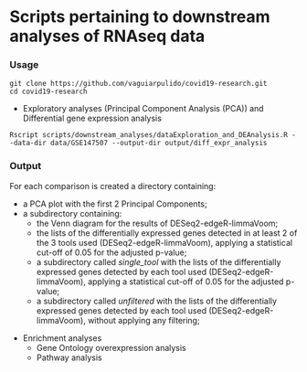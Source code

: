 # Scripts pertaining to downstream analyses of RNAseq data


### Usage
```
git clone https://github.com/vaguiarpulido/covid19-research.git
cd covid19-research
```

* Exploratory analyses (Principal Component Analysis (PCA)) and Differential gene expression analysis

```
Rscript scripts/downstream_analyses/dataExploration_and_DEAnalysis.R --data-dir data/GSE147507 --output-dir output/diff_expr_analysis
```

### Output
For each comparison is created a directory containing:
- a PCA plot with the first 2 Principal Components;
- a subdirectory containing:
  - the Venn diagram for the results of DESeq2-edgeR-limmaVoom;
  - the lists of the differentially expressed genes detected in at least 2 of the 3 tools used (DESeq2-edgeR-limmaVoom), applying a statistical cut-off of 0.05 for the adjusted p-value;
  - a subdirectory called *single_tool* with the lists of the differentially expressed genes detected by each tool used (DESeq2-edgeR-limmaVoom), applying a statistical cut-off of 0.05 for the adjusted p-value;
  - a subdirectory called *unfiltered* with the lists of the differentially expressed genes detected by each tool used (DESeq2-edgeR-limmaVoom), without applying any filtering;

* Enrichment analyses
  - Gene Ontology overexpression analysis
  - Pathway analysis
